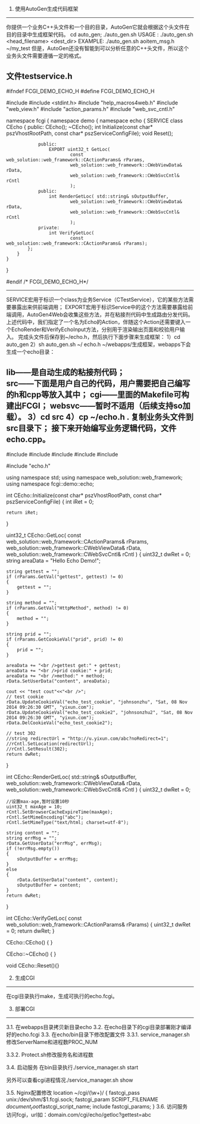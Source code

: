1.	使用AutoGen生成代码框架
-----------------------------------
你提供一个业务C++头文件和一个目的目录，AutoGen它就会根据这个头文件在目的目录中生成框架代码。
cd  auto_gen; ./auto_gen.sh
USAGE  : ./auto_gen.sh <head_filename> <dest_dir>
EXAMPLE: ./auto_gen.sh aoitem_msg.h ~/my_test
	但是，AutoGen还没有智能到可以分析任意的C++头文件，所以这个业务头文件需要遵循一定的格式。

文件testservice.h
-----------------------------------
#ifndef FCGI_DEMO_ECHO_H 
#define FCGI_DEMO_ECHO_H 

#include <string>
#include <stdint.h>
#include "help_macros4web.h"
#include "web_view.h"
#include "action_params.h"
#include "web_svc_cntl.h"

namespace fcgi
{
	namespace demo
	{
		namespace echo
		{
			SERVICE class CEcho
			{
				public:
					CEcho();
					~CEcho();
					int Initialize(const char* pszVhostRootPath, const char* pszServiceConfigFile);
					void Reset();

				public:
					EXPORT uint32_t GetLoc(
							const web_solution::web_framework::CActionParams& rParams,
							web_solution::web_framework::CWebViewData& rData,
							web_solution::web_framework::CWebSvcCntl& rCntl
							);
				public:
					int RenderGetLoc( std::string& sOutputBuffer,
							web_solution::web_framework::CWebViewData& rData,
							web_solution::web_framework::CWebSvcCntl& rCntl
							);
				private:
					int VerifyGetLoc(
							const web_solution::web_framework::CActionParams& rParams);
			};
		}
	}
}

#endif /* FCGI_DEMO_ECHO_H*/

-----------------------------------
SERVICE宏用于标识一个class为业务Service（CTestService），它的某些方法需要暴露出来供前端调用；
EXPORT宏用于标识Service中的这个方法需要暴露给前端调用，AutoGen4Web会收集这些方法，并在粘接剂代码中生成路由分发代码。
上述代码中，我们指定了一个名为Echo的Action，伴随这个Action还需要键入一个EchoRender和VerifyEchoInput方法，分别用于渲染输出页面和校验用户输入。
完成头文件后保存到~/echo.h，然后执行下面步骤来生成框架：
1）cd  auto_gen
2）sh auto_gen.sh ~/ echo.h ~/webapps/生成框架，webapps下会生成一个echo目录：
 
lib——是自动生成的粘接剂代码；  
src——下面是用户自己的代码，用户需要把自己编写的h和cpp等放入其中；
cgi——里面的Makefile可构建出FCGI；
websvc——暂时不适用（后续支持so加载）。
3）cd src
4）cp ~/echo.h . 复制业务头文件到src目录下；
接下来开始编写业务逻辑代码，文件echo.cpp。
-----------------------------------
#include <string>
#include <sstream>
#include <iostream>
#include <map>
#include <vector>

#include "echo.h"

using namespace std;
using namespace web_solution::web_framework;
using namespace fcgi::demo::echo;

int CEcho::Initialize(const char* pszVhostRootPath, const char* pszServiceConfigFile)
{
	int iRet = 0;

	return iRet;
}

uint32_t CEcho::GetLoc(
							const web_solution::web_framework::CActionParams& rParams,
							web_solution::web_framework::CWebViewData& rData,
							web_solution::web_framework::CWebSvcCntl& rCntl
							)
{
	uint32_t dwRet = 0;
	string areaData = "Hello Echo Demo!";

	string gettest = "";
	if (rParams.GetVal("gettest", gettest) != 0)
	{
		gettest = "";
	}

	string method = "";
	if (rParams.GetVal("HttpMethod", method) != 0)
	{
		method = "";
	}
	
	string prid = "";
	if (rParams.GetCookieVal("prid", prid) != 0)
	{
		prid = "";
	}

	areaData += "<br />gettest get:" + gettest;
	areaData += "<br />prid cookie:" + prid;
	areaData += "<br />method:" + method;
	rData.SetUserData("content", areaData);

	cout << "test cout"<<"<br />";
	// test cookie
	rData.UpdateCookieVal("echo_test_cookie", "johnsonzhu", "Sat, 08 Nov 2014 09:26:30 GMT", "yixun.com");
	rData.UpdateCookieVal("echo_test_cookie2", "johnsonzhu2", "Sat, 08 Nov 2014 09:26:30 GMT", "yixun.com");
	rData.DelCookieVal("echo_test_cookie2");

	// test 302
	//string redirectUrl = "http://u.yixun.com/abc?noRedirect=1";
	//rCntl.SetLocation(redirectUrl);
	//rCntl.SetResult(302);
	return dwRet;
}

int CEcho::RenderGetLoc( std::string& sOutputBuffer,
							web_solution::web_framework::CWebViewData& rData,
							web_solution::web_framework::CWebSvcCntl& rCntl
							)
{
	uint32_t dwRet = 0;

	//设置max-age,暂时设置10秒
	uint32_t maxAge = 10;
	rCntl.SetBrowserCacheExpireTime(maxAge);
	rCntl.SetMimeEncoding("abc");
	rCntl.SetMimeType("text/html; charset=utf-8");

	string content = "";
	string errMsg = "";
	rData.GetUserData("errMsg", errMsg);
	if (!errMsg.empty())
	{
		sOutputBuffer = errMsg;
	}
	else
	{
		rData.GetUserData("content", content);
		sOutputBuffer = content;
	}
	return dwRet;
}

int CEcho::VerifyGetLoc(
							const web_solution::web_framework::CActionParams& rParams)
{
	uint32_t dwRet = 0;
	return dwRet;
}

CEcho::CEcho()
{
}

CEcho::~CEcho()
{
}

void CEcho::Reset(){}

2.	生成CGI
-----------------------------------
在cgi目录执行make，生成可执行的echo.fcgi。

3.	部署CGI
-----------------------------------
3.1.	在webapps目录拷贝新目录echo
3.2.	在echo目录下的cgi目录部署刚才编译好的echo.fcgi
3.3.	在echo/bin目录下修改配置文件
3.3.1.	service_manager.sh修改ServerName和进程数PROC_NUM
 
3.3.2.	Protect.sh修改服务名和进程数
 

3.4.	启动服务
在bin目录执行./service_manager.sh start
 

另外可以查看cgi进程情况./service_manager.sh show
 
3.5.	Nginx配置修改
 location ~/cgi/(\w+)/ {
            fastcgi_pass unix:/dev/shm/$1.fcgi.sock;
            fastcgi_param  SCRIPT_FILENAME $document_root$fastcgi_script_name;
            include fastcgi_params;
        }
3.6.	访问服务
访问fcgi，url如：domain.com/cgi/echo/getloc?gettest=abc
 



